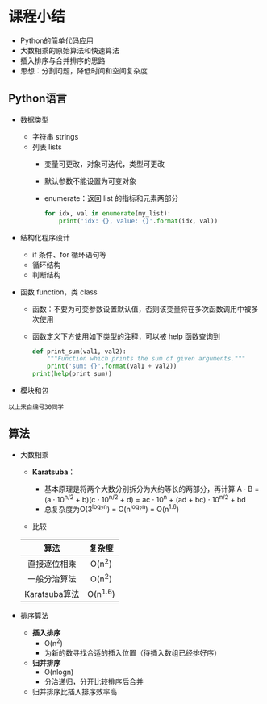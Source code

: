# 课程小结

- Python的简单代码应用
- 大数相乘的原始算法和快速算法
- 插入排序与合并排序的思路
- 思想：分割问题，降低时间和空间复杂度

## Python语言

- 数据类型
  - 字符串 strings
  - 列表 lists
    - 变量可更改，对象可迭代，类型可更改
    - 默认参数不能设置为可变对象
    - enumerate：返回 list 的指标和元素两部分

      ```python
      for idx, val in enumerate(my_list):
          print('idx: {}, value: {}'.format(idx, val))
      ```

- 结构化程序设计
  - if 条件、for 循环语句等
  - 循环结构
  - 判断结构
- 函数 function，类 class
  - 函数：不要为可变参数设置默认值，否则该变量将在多次函数调用中被多次使用
  - 函数定义下方使用如下类型的注释，可以被 help 函数查询到

    ```python
    def print_sum(val1, val2):
        """Function which prints the sum of given arguments."""
        print('sum: {}'.format(val1 + val2))
    print(help(print_sum))
    ```

- 模块和包

`以上来自编号30同学`

## 算法

- 大数相乘
  - **Karatsuba**：
    - 基本原理是将两个大数分别拆分为大约等长的两部分，再计算
A · B = (a · 10<sup>n/2</sup> + b)(c · 10<sup>n/2</sup> + d) = ac · 10<sup>n</sup> + (ad + bc) · 10<sup>n/2</sup> + bd
    - 总复杂度为O(3<sup>log<sub>2</sub>n</sup>) = O(n<sup>log<sub>2</sub>n</sup>) = O(n<sup>1.6</sup>)

  - 比较
  
  |  算法  |  复杂度  |
  | :----: | :-----: |
  | 直接逐位相乘 | O(n<sup>2</sup>) |
  | 一般分治算法 | O(n<sup>2</sup>) |
  | Karatsuba算法 | O(n<sup>1.6</sup>) |

- 排序算法
  - **插入排序**
    - O(n<sup>2</sup>)
    - 为新的数寻找合适的插入位置（待插入数组已经排好序）
  - **归并排序**
    - O(nlogn)
    - 分治递归，分开比较排序后合并
  - 归并排序比插入排序效率高
